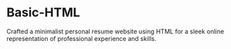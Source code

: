 # Basic-HTML
Crafted a minimalist personal resume website using HTML for a sleek online representation of professional experience and skills.
